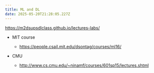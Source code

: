 ```yaml
---
title: ML and DL
date: 2025-05-20T21:28:05.227Z
---
```



https://m2dsupsdlclass.github.io/lectures-labs/

- MIT course
    - https://people.csail.mit.edu/dsontag/courses/ml16/

- CMU 
    - http://www.cs.cmu.edu/~ninamf/courses/601sp15/lectures.shtml
